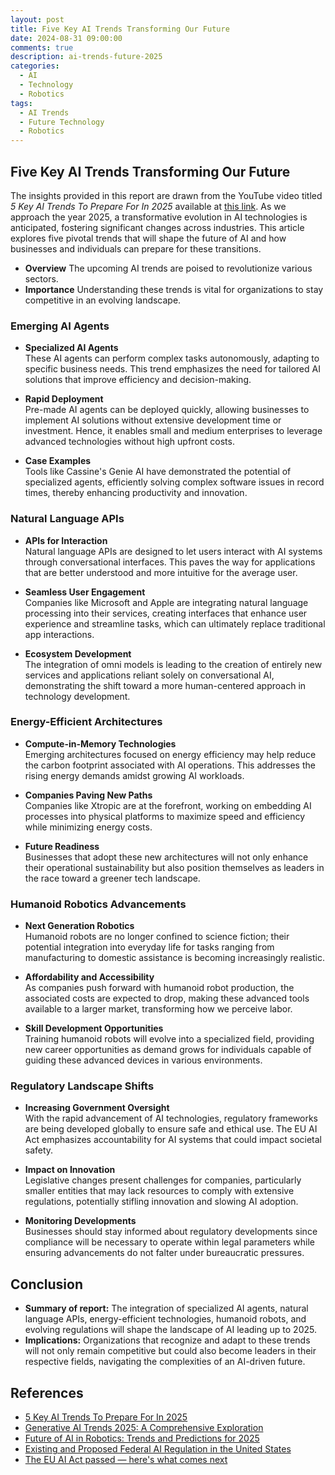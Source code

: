 ```yaml
---  
layout: post  
title: Five Key AI Trends Transforming Our Future  
date: 2024-08-31 09:00:00
comments: true  
description: ai-trends-future-2025
categories:  
  - AI  
  - Technology  
  - Robotics  
tags:  
  - AI Trends  
  - Future Technology  
  - Robotics  
---  
```


## Five Key AI Trends Transforming Our Future

The insights provided in this report are drawn from the YouTube video titled *5 Key AI Trends To Prepare For In 2025* available at [this link](https://youtu.be/j4prKu3MvrQ). As we approach the year 2025, a transformative evolution in AI technologies is anticipated, fostering significant changes across industries. This article explores five pivotal trends that will shape the future of AI and how businesses and individuals can prepare for these transitions.

- **Overview** The upcoming AI trends are poised to revolutionize various sectors.
- **Importance** Understanding these trends is vital for organizations to stay competitive in an evolving landscape.

### Emerging AI Agents
- **Specialized AI Agents**  
  These AI agents can perform complex tasks autonomously, adapting to specific business needs. This trend emphasizes the need for tailored AI solutions that improve efficiency and decision-making.

- **Rapid Deployment**  
  Pre-made AI agents can be deployed quickly, allowing businesses to implement AI solutions without extensive development time or investment. Hence, it enables small and medium enterprises to leverage advanced technologies without high upfront costs.

- **Case Examples**  
  Tools like Cassine's Genie AI have demonstrated the potential of specialized agents, efficiently solving complex software issues in record times, thereby enhancing productivity and innovation.

### Natural Language APIs
- **APIs for Interaction**  
  Natural language APIs are designed to let users interact with AI systems through conversational interfaces. This paves the way for applications that are better understood and more intuitive for the average user.

- **Seamless User Engagement**  
  Companies like Microsoft and Apple are integrating natural language processing into their services, creating interfaces that enhance user experience and streamline tasks, which can ultimately replace traditional app interactions.

- **Ecosystem Development**  
  The integration of omni models is leading to the creation of entirely new services and applications reliant solely on conversational AI, demonstrating the shift toward a more human-centered approach in technology development.

### Energy-Efficient Architectures
- **Compute-in-Memory Technologies**  
  Emerging architectures focused on energy efficiency may help reduce the carbon footprint associated with AI operations. This addresses the rising energy demands amidst growing AI workloads.

- **Companies Paving New Paths**  
  Companies like Xtropic are at the forefront, working on embedding AI processes into physical platforms to maximize speed and efficiency while minimizing energy costs.

- **Future Readiness**  
  Businesses that adopt these new architectures will not only enhance their operational sustainability but also position themselves as leaders in the race toward a greener tech landscape.

### Humanoid Robotics Advancements
- **Next Generation Robotics**  
  Humanoid robots are no longer confined to science fiction; their potential integration into everyday life for tasks ranging from manufacturing to domestic assistance is becoming increasingly realistic.

- **Affordability and Accessibility**  
  As companies push forward with humanoid robot production, the associated costs are expected to drop, making these advanced tools available to a larger market, transforming how we perceive labor.

- **Skill Development Opportunities**  
  Training humanoid robots will evolve into a specialized field, providing new career opportunities as demand grows for individuals capable of guiding these advanced devices in various environments.

### Regulatory Landscape Shifts
- **Increasing Government Oversight**  
  With the rapid advancement of AI technologies, regulatory frameworks are being developed globally to ensure safe and ethical use. The EU AI Act emphasizes accountability for AI systems that could impact societal safety.

- **Impact on Innovation**  
  Legislative changes present challenges for companies, particularly smaller entities that may lack resources to comply with extensive regulations, potentially stifling innovation and slowing AI adoption.

- **Monitoring Developments**  
  Businesses should stay informed about regulatory developments since compliance will be necessary to operate within legal parameters while ensuring advancements do not falter under bureaucratic pressures.

## Conclusion
- **Summary of report:** The integration of specialized AI agents, natural language APIs, energy-efficient technologies, humanoid robots, and evolving regulations will shape the landscape of AI leading up to 2025.
- **Implications:** Organizations that recognize and adapt to these trends will not only remain competitive but could also become leaders in their respective fields, navigating the complexities of an AI-driven future.

## References
- [5 Key AI Trends To Prepare For In 2025](https://youtu.be/j4prKu3MvrQ)  
- [Generative AI Trends 2025: A Comprehensive Exploration](https://www.whizzbridge.com/blog/generative-ai-trends)  
- [Future of AI in Robotics: Trends and Predictions for 2025](https://www.analyticsinsight.net/artificial-intelligence/future-of-ai-in-robotics-trends-and-predictions-for-2025)  
- [Existing and Proposed Federal AI Regulation in the United States](https://www.morganlewis.com/pubs/2024/04/existing-and-proposed-federal-ai-regulation-in-the-united-states)    
- [The EU AI Act passed — here's what comes next](https://www.theverge.com/2023/12/14/24001919/eu-ai-act-foundation-models-regulation-data)  
